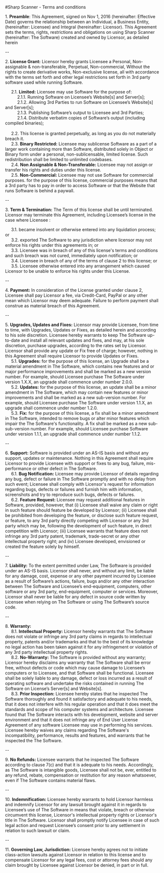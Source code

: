 #Sharp Scanner - Terms and conditions

<p>1. <b>Preamble</b>: This Agreement, signed on Nov 1, 2016 (hereinafter: Effective Date) governs the relationship between an Individual, a Business Entity, (hereinafter: Licensee) and Integral (hereinafter: Licensor). This Agreement sets the terms, rights, restrictions and obligations on using Sharp Scanner (hereinafter: The Software) created and owned by Licensor, as detailed herein </p>

--

<p>2. <b>License Grant:</b> Licensor hereby grants Licensee a Personal, Non-assignable & non-transferable, Perpetual, Non-commercial, Without the rights to create derivative works, Non-exclusive license, all with accordance with the terms set forth and other legal restrictions set forth in 3rd party software used while running Software. <p>
&nbsp;&nbsp;&nbsp;&nbsp;&nbsp;2.1. <b>Limited:</b> Licensee may use Software for the purpose of: <br>
&nbsp;&nbsp;&nbsp;&nbsp;&nbsp;&nbsp;&nbsp;&nbsp;&nbsp;&nbsp;2.1.1. Running Software on Licensee’s Website[s] and Server[s]; <br>
&nbsp;&nbsp;&nbsp;&nbsp;&nbsp;&nbsp;&nbsp;&nbsp;&nbsp;&nbsp;2.1.2. Allowing 3rd Parties to run Software on Licensee’s Website[s] and Server[s]; <br>
&nbsp;&nbsp;&nbsp;&nbsp;&nbsp;&nbsp;&nbsp;&nbsp;&nbsp;&nbsp;2.1.3. Publishing Software’s output to Licensee and 3rd Parties; <br>
&nbsp;&nbsp;&nbsp;&nbsp;&nbsp;&nbsp;&nbsp;&nbsp;&nbsp;&nbsp;2.1.4. Distribute verbatim copies of Software’s output (including compiled binaries); <br><br>
&nbsp;&nbsp;&nbsp;&nbsp;&nbsp;2.2. This license is granted perpetually, as long as you do not materially breach it. <br>
&nbsp;&nbsp;&nbsp;&nbsp;&nbsp;2.3. <b>Binary Restricted:</b> Licensee may sublicense Software as a part of a larger work containing more than Software, distributed solely in Object or Binary form under a personal, non-sublicensable, limited license. Such redistribution shall be limited to unlimited codebases. <br>
&nbsp;&nbsp;&nbsp;&nbsp;&nbsp;2.4. <b>Non Assignable & Non-Transferable:</b> Licensee may not assign or transfer his rights and duties under this license. <br>
&nbsp;&nbsp;&nbsp;&nbsp;&nbsp;2.5. <b>Non-Commercial:</b> Licensee may not use Software for commercial purposes. for the purpose of this license, commercial purposes means that a 3rd party has to pay in order to access Software or that the Website that runs Software is behind a paywall. <br></p>

--

<p>3. <b>Term & Termination:</b> The Term of this license shall be until terminated. Licensor may terminate this Agreement, including Licensee’s license in the case where Licensee :</p>
&nbsp;&nbsp;&nbsp;&nbsp;&nbsp;3.1. became insolvent or otherwise entered into any liquidation process; or <br>
&nbsp;&nbsp;&nbsp;&nbsp;&nbsp;3.2. exported The Software to any jurisdiction where licensor may not enforce his rights under this agreements in; or <br>
&nbsp;&nbsp;&nbsp;&nbsp;&nbsp;3.3. Licensee was in breach of any of this license's terms and conditions and such breach was not cured, immediately upon notification; or <br>
&nbsp;&nbsp;&nbsp;&nbsp;&nbsp;3.4. Licensee in breach of any of the terms of clause 2 to this license; or <br>
&nbsp;&nbsp;&nbsp;&nbsp;&nbsp;3.5. Licensee otherwise entered into any arrangement which caused Licensor to be unable to enforce his rights under this License. <br>

--

<p>4. <b>Payment:</b> In consideration of the License granted under clause 2, Licensee shall pay Licensor a fee, via Credit-Card, PayPal or any other mean which Licensor may deem adequate. Failure to perform payment shall construe as material breach of this Agreement.</p>

--

<p>5. <b>Upgrades, Updates and Fixes:</b> Licensor may provide Licensee, from time to time, with Upgrades, Updates or Fixes, as detailed herein and according to his sole discretion. Licensee hereby warrants to keep The Software up-to-date and install all relevant updates and fixes, and may, at his sole discretion, purchase upgrades, according to the rates set by Licensor. Licensor shall provide any update or Fix free of charge; however, nothing in this Agreement shall require Licensor to provide Updates or Fixes.<br>
&nbsp;&nbsp;&nbsp;&nbsp;&nbsp;5.1. <b>Upgrades:</b> for the purpose of this license, an Upgrade shall be a material amendment in The Software, which contains new features and or major performance improvements and shall be marked as a new version number. For example, should Licensee purchase The Software under version 1.X.X, an upgrade shall commence under number 2.0.0. <br>
&nbsp;&nbsp;&nbsp;&nbsp;&nbsp;5.2. <b>Updates:</b> for the purpose of this license, an update shall be a minor amendment in The Software, which may contain new features or minor improvements and shall be marked as a new sub-version number. For example, should Licensee purchase The Software under version 1.1.X, an upgrade shall commence under number 1.2.0. <br>
&nbsp;&nbsp;&nbsp;&nbsp;&nbsp;5.3. <b>Fix:</b> for the purpose of this license, a fix shall be a minor amendment in The Software, intended to remove bugs or alter minor features which impair the The Software's functionality. A fix shall be marked as a new sub-sub-version number. For example, should Licensee purchase Software under version 1.1.1, an upgrade shall commence under number 1.1.2.</p>

--

<p>6. <b>Support:</b> Software is provided under an AS-IS basis and without any support, updates or maintenance. Nothing in this Agreement shall require Licensor to provide Licensee with support or fixes to any bug, failure, mis-performance or other defect in The Software. <br>
&nbsp;&nbsp;&nbsp;&nbsp;&nbsp;6.1. <b>Bug Notification:</b> Licensee may provide Licensor of details regarding any bug, defect or failure in The Software promptly and with no delay from such event; Licensee shall comply with Licensor's request for information regarding bugs, defects or failures and furnish him with information, screenshots and try to reproduce such bugs, defects or failures. <br>
&nbsp;&nbsp;&nbsp;&nbsp;&nbsp;6.2. <b>Feature Request:</b> Licensee may request additional features in Software, provided, however, that (i) Licensee shall waive any claim or right in such feature should feature be developed by Licensor; (ii) Licensee shall be prohibited from developing the feature, or disclose such feature request, or feature, to any 3rd party directly competing with Licensor or any 3rd party which may be, following the development of such feature, in direct competition with Licensor; (iii) Licensee warrants that feature does not infringe any 3rd party patent, trademark, trade-secret or any other intellectual property right; and (iv) Licensee developed, envisioned or created the feature solely by himself. <br></p>

--

<p>7. <b>Liability:</b>  To the extent permitted under Law, The Software is provided under an AS-IS basis. Licensor shall never, and without any limit, be liable for any damage, cost, expense or any other payment incurred by Licensee as a result of Software’s actions, failure, bugs and/or any other interaction between The Software  and Licensee’s end-equipment, computers, other software or any 3rd party, end-equipment, computer or services.  Moreover, Licensor shall never be liable for any defect in source code written by Licensee when relying on The Software or using The Software’s source code. </p>

--

<p>8. <b>Warranty:</b> <br>  
&nbsp;&nbsp;&nbsp;&nbsp;&nbsp;8.1. <b>Intellectual Property:</b> Licensor hereby warrants that The Software does not violate or infringe any 3rd party claims in regards to intellectual property, patents and/or trademarks and that to the best of its knowledge no legal action has been taken against it for any infringement or violation of any 3rd party intellectual property rights. <br>
&nbsp;&nbsp;&nbsp;&nbsp;&nbsp;8.2. <b>No-Warranty:</b> The Software is provided without any warranty; Licensor hereby disclaims any warranty that The Software shall be error free, without defects or code which may cause damage to Licensee’s computers or to Licensee, and that Software shall be functional. Licensee shall be solely liable to any damage, defect or loss incurred as a result of operating software and undertake the risks contained in running The Software on License’s Server[s] and Website[s]. <br>
&nbsp;&nbsp;&nbsp;&nbsp;&nbsp;8.3. <b>Prior Inspection:</b> Licensee hereby states that he inspected The Software thoroughly and found it satisfactory and adequate to his needs, that it does not interfere with his regular operation and that it does meet the standards and scope of his computer systems and architecture. Licensee found that The Software interacts with his development, website and server environment and that it does not infringe any of End User License Agreement of any software Licensee may use in performing his services. Licensee hereby waives any claims regarding The Software's incompatibility, performance, results and features, and warrants that he inspected the The Software. <br></p>

--

<p> 9. <b>No Refunds:</b> Licensee warrants that he inspected The Software according to clause 7(c) and that it is adequate to his needs. Accordingly, as The Software is intangible goods, Licensee shall not be, ever, entitled to any refund, rebate, compensation or restitution for any reason whatsoever, even if The Software contains material flaws. <br></p>

--

<p> 10. <b>Indemnification:</b> Licensee hereby warrants to hold Licensor harmless and indemnify Licensor for any lawsuit brought against it in regards to Licensee’s use of The Software in means that violate, breach or otherwise circumvent this license, Licensor's intellectual property rights or Licensor's title in The Software. Licensor shall promptly notify Licensee in case of such legal action and request Licensee’s consent prior to any settlement in relation to such lawsuit or claim. <br></p>

--

<p> 11. <b>Governing Law, Jurisdiction:</b> Licensee hereby agrees not to initiate class-action lawsuits against Licensor in relation to this license and to compensate Licensor for any legal fees, cost or attorney fees should any claim brought by Licensee against Licensor be denied, in part or in full. <br>
